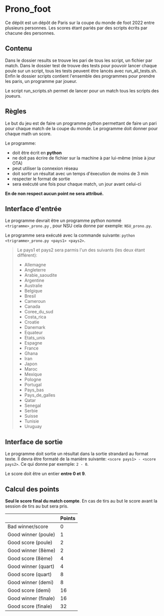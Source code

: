 # Prono_foot #

Ce dépôt est un dépôt de Paris sur la coupe du monde de foot 2022 entre plusieurs personnes. Les scores étant pariés par des scripts écrits par chacune des personnes. 

## Contenu ##

Dans le dossier results se trouve les pari de tous les script, un fichier par match. 
Dans le dossier test de trouve des tests pour pouvoir lancer chaque poule sur un script, tous les tests peuvent être lancés avec run_all_tests.sh. 
Enfin le dossier scripts contient l'ensemble des programmes pour prendre les paris, un programme par joueur. 

Le script run_scripts.sh permet de lancer pour un match tous les scripts des joueurs.  

## Règles ##

Le but du jeu est de faire un programme python permettant de faire un pari
pour chaque match de la coupe du monde. Le programme doit donner pour chaque
math un score.

Le programme:
* doit être écrit en **python**
* ne doit pas écrire de fichier sur la machine à par lui-même (mise à jour OTA)
* peut utiliser la connexion réseau
* doit sortir un résultat avec un temps d'éxecution de moins de 3 min
* respecter le format de sortie
* sera exécuté une fois pour chaque match, un jour avant celui-ci


**En de non respect aucun point ne sera attribué.**

## Interface d'entrée ##

Le programme devrait être un programme python nommé `<trigramme>_prono.py`
, pour NSU cela donne par exemple: `NSU_prono.py`.

Le programme sera exécuté avec la commande suivante: `python <trigramme>_prono.py <pays1> <pays2>`.

> Le pays1 et pays2 sera parmis l'un des suivants (les deux étant différent):
> * Allemagne
> * Angleterre
> * Arabie_saoudite
> * Argentine
> * Australie
> * Belgique
> * Bresil
> * Cameroun
> * Canada
> * Coree_du_sud
> * Costa_rica
> * Croatie
> * Danemark
> * Equateur
> * Etats_unis
> * Espagne
> * France
> * Ghana
> * Iran
> * Japon
> * Maroc
> * Mexique
> * Pologne
> * Portugal
> * Pays_bas
> * Pays_de_galles
> * Qatar
> * Senegal
> * Serbie
> * Suisse
> * Tunisie
> * Uruguay

## Interface de sortie ##

Le programme doit sortie un résultat dans la sortie strandard au format texte.
Il devra être formaté de la manière suivante: `<score pays1> - <score pays2>`. Ce qui donne par exemple: `2 - 0`.

 Le score doit être un entier **entre 0 et 9**.

 ## Calcul des points ##

**Seul le score final du match compte**. En cas de tirs au but le score avant la
 session de tirs au but sera pris.

|                      | Points |
| -------------------- | ------ |
| Bad winner/score     |	0 |
| Good winner (poule)  |	1 |
| Good score (poule)   |	2 |
| Good winner (8ème)   |	2 |
| Good score (8ème)    |	4 |
| Good winner (quart)  |	4 |
| Good score (quart)   |	8 |
| Good winner (demi)   |	8 |
| Good score (demi)    |	16 |
| Good winner (finale) |	16 |
| Good score (finale)  |	32 |
